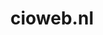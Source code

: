---
layout: post
title: "cioweb.nl"
internal_url: "/dutchgov/cioweb.nl.html"
subdomains_count: 3
all_subdomains_count: 3
urls_count: 2
ssl_rank: 100
http_rank: 45
url_link: /data/cioweb.nl/urls.txt
all_subdomains_link: /data/cioweb.nl/all_subdomains.txt
subdomains_link: /data/cioweb.nl/subdomains.txt
categories: dutchgov
---